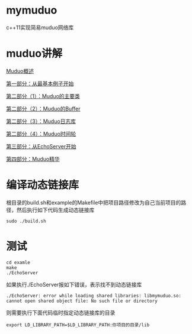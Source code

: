 # mymuduo
c++11实现简易muduo网络库

# muduo讲解
[Muduo概述](./muduo讲解/Muduo概述.md)

[第一部分：从最基本例子开始](./muduo讲解/第一部分：从最基本例子开始.md)

[第二部分（1）：Muduo的主要类](./muduo讲解/第二部分（1）：Muduo的主要类.md)

[第二部分（2）：Muduo的Buffer](./muduo讲解/第二部分（2）：Muduo的Buffer.md)

[第二部分（3）：Muduo日志库](./muduo讲解/第二部分（3）：Muduo日志库.md)

[第二部分（4）：Muduo时间轮](./muduo讲解/第二部分（4）：Muduo时间轮.md)

[第三部分：从EchoServer开始](./muduo讲解/第三部分：从EchoServer开始.md)

[第四部分：Muduo精华](./muduo讲解/第四部分：Muduo精华.md)


# 编译动态链接库

根目录的build.sh和example的Makefile中把项目路径修改为自己当前项目的路径，然后执行如下代码生成动态链接库

```
sudo ./build.sh
```

# 测试
```
cd examle
make
./EchoServer
```

如果执行./EchoServer报如下错误，表示找不到动态链接库

```
./EchoServer: error while loading shared libraries: libmymuduo.so: cannot open shared object file: No such file or directory
```
则需要执行下面代码临时指定动态链接库的目录

```
export LD_LIBRARY_PATH=$LD_LIBRARY_PATH:你项目的目录/lib
```


